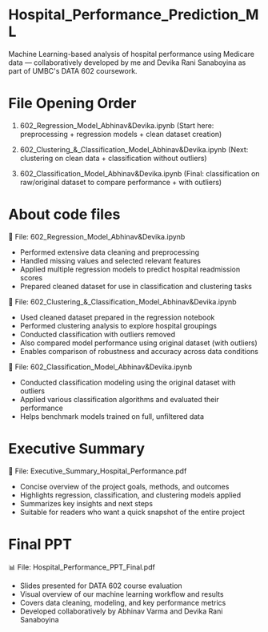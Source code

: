 # Hospital_Performance_Prediction_ML
Machine Learning-based analysis of hospital performance using Medicare data — collaboratively developed by me and Devika Rani Sanaboyina as part of UMBC's DATA 602 coursework.

# File Opening Order
1. 602_Regression_Model_Abhinav&Devika.ipynb
(Start here: preprocessing + regression models + clean dataset creation)

2. 602_Clustering_&_Classification_Model_Abhinav&Devika.ipynb
(Next: clustering on clean data + classification without outliers)

3. 602_Classification_Model_Abhinav&Devika.ipynb
(Final: classification on raw/original dataset to compare performance + with outliers)

# About code files
📁 File: 602_Regression_Model_Abhinav&Devika.ipynb

- Performed extensive data cleaning and preprocessing
- Handled missing values and selected relevant features
- Applied multiple regression models to predict hospital readmission scores
- Prepared cleaned dataset for use in classification and clustering tasks

📁 File: 602_Clustering_&_Classification_Model_Abhinav&Devika.ipynb

- Used cleaned dataset prepared in the regression notebook
- Performed clustering analysis to explore hospital groupings
- Conducted classification with outliers removed
- Also compared model performance using original dataset (with outliers)
- Enables comparison of robustness and accuracy across data conditions


📁 File: 602_Classification_Model_Abhinav&Devika.ipynb

- Conducted classification modeling using the original dataset with outliers
- Applied various classification algorithms and evaluated their performance
- Helps benchmark models trained on full, unfiltered data

#  Executive Summary
📄 File: Executive_Summary_Hospital_Performance.pdf

- Concise overview of the project goals, methods, and outcomes
- Highlights regression, classification, and clustering models applied
- Summarizes key insights and next steps
- Suitable for readers who want a quick snapshot of the entire project

# Final PPT 
📊 File: Hospital_Performance_PPT_Final.pdf

- Slides presented for DATA 602 course evaluation
- Visual overview of our machine learning workflow and results
- Covers data cleaning, modeling, and key performance metrics
- Developed collaboratively by Abhinav Varma and Devika Rani Sanaboyina

